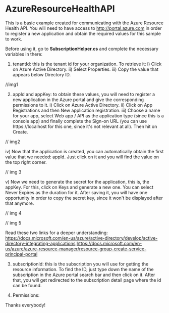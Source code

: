 # AzureResourceHealthAPI
This is a basic example created for communicating with the Azure Resource Health API. You will need to have access to http://portal.azure.com in order to register a new application and obtain the required values for this sample to work.

Before using it, go to **SubscriptionHelper.cs** and complete the necessary variables in there:

1) tenantId: this is the tenant id for your organization. To retrieve it:
i) Click on Azure Active Directory.
ii) Select Properties.
iii) Copy the value that appears below Directory ID.

//img1

2) appId and appKey: to obtain these values, you will need to register a new application in the Azure portal and give the corresponding permissions to it.
i) Click on Azure Active Directory.
ii) Click on App Registrations and then New application registration.
iii) Choose a name for your app, select Web app / API as the application type (since this is a console app) and finally complete the Sign-on URL (you can use https://localhost for this one, since it's not relevant at all). Then hit on Create.

// img2

iv) Now that the application is created, you can automatically obtain the first value that we needed: appId. Just click on it and you will find the value on the top right corner.

// img 3

v) Now we need to generate the secret for the application, this is, the appKey. For this, click on Keys and generate a new one. You can select Never Expires as the duration for it. After saving it, you will have one opportunity in order to copy the secret key, since it won't be displayed after that anymore.

// img 4

// img 5


Read these two links for a deeper understanding: 
https://docs.microsoft.com/en-us/azure/active-directory/develop/active-directory-integrating-applications
https://docs.microsoft.com/en-us/azure/azure-resource-manager/resource-group-create-service-principal-portal


3) subscriptionId: this is the subscription you will use for getting the resource information. To find the ID, just type down the name of the subscription in the Azure portal search bar and then click on it. After that, you will get redirected to the subscription detail page where the id can be found.

4) Permissions: 

Thanks everybody!
